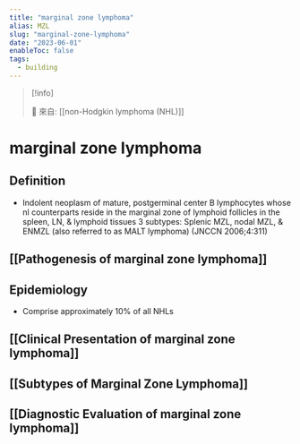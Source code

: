 ```yaml
---
title: "marginal zone lymphoma"
alias: MZL
slug: "marginal-zone-lymphoma"
date: "2023-06-01"
enableToc: false
tags:
  - building
---
```


> [!info]
>
> 🌱 來自: [[non-Hodgkin lymphoma (NHL)]]

# marginal zone lymphoma

## Definition

- Indolent neoplasm of mature, postgerminal center B lymphocytes whose nl counterparts reside in the marginal zone of lymphoid follicles in the spleen, LN, & lymphoid tissues
  3 subtypes: Splenic MZL, nodal MZL, & ENMZL (also referred to as MALT lymphoma) (JNCCN 2006;4:311)

## [[Pathogenesis of marginal zone lymphoma]]

## Epidemiology

- Comprise approximately 10% of all NHLs

## [[Clinical Presentation of marginal zone lymphoma]]

## [[Subtypes of Marginal Zone Lymphoma]]

## [[Diagnostic Evaluation of marginal zone lymphoma]]
